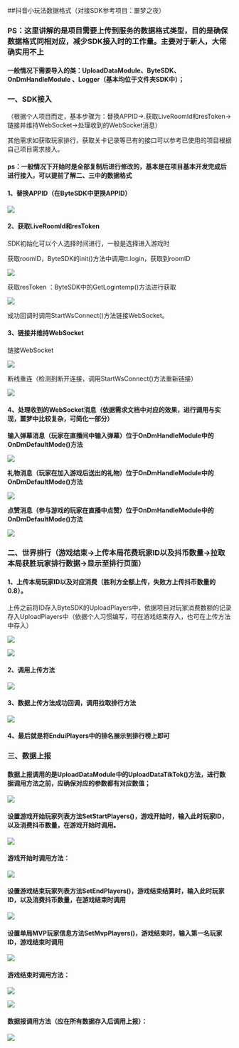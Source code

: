 ##抖音小玩法数据格式（对接SDK参考项目：噩梦之夜）

### PS：这里讲解的是项目需要上传到服务的数据格式类型，目的是确保数据格式同相对应，减少SDK接入时的工作量。主要对于新人，大佬确实用不上

#### 一般情况下需要导入的类：UploadDataModule、ByteSDK、OnDmHandleModule 、Logger（基本均位于文件夹SDK中）；

### 一、SDK接入

（根据个人项目而定，基本步骤为：替换APPID→.获取LiveRoomId和resToken→链接并维持WebSocket→处理收到的WebSocket消息）

其他需求如获取玩家排行，获取关卡记录等已有的接口可以参考已使用的项目根据自己项目需求接入。

#### ps：一般情况下开始时是全部复制后进行修改的，基本是在项目基本开发完成后进行接入，可以提前了解二、三中的数据格式

#### 1、替换APPID（在ByteSDK中更换APPID）

![](https://secure2.wostatic.cn/static/ssEVfqb3mxZhtWWRP76GtJ/image.png?auth_key=1682158104-oyiqocvW3pXN2heXTZLyQn-0-77e4b00ffee549e1f46c4708153f09cc)

#### 2、获取LiveRoomId和resToken

SDK初始化可以个人选择时间进行，一般是选择进入游戏时

获取roomID，ByteSDK的init()方法中调用tt.login，获取到roomID

![](https://secure2.wostatic.cn/static/fKRHW2ceZcxy2YfCs15aB5/image.png?auth_key=1682158104-326UFfknaBmsYwCRQwG43y-0-bf19d0d85fb2a6758b629ac3b6f92220)

获取resToken ：ByteSDK中的GetLogintemp()方法进行获取

  ![](https://secure2.wostatic.cn/static/mYvDy3au4VGYrz2ewsBg/image.png?auth_key=1682158104-tsqWnxrLAiFigUMhXCssKq-0-5728b24d0a750f8536fb97831bc46a43)

成功回调时调用StartWsConnect()方法链接WebSocket。

#### 3、链接并维持WebSocket

链接WebSocket

![](https://secure2.wostatic.cn/static/u4VVx2wthFh8sB65LWNi4o/image.png?auth_key=1682158104-51s3KqtKTchT2HRHWF9gMd-0-104d50c24cbe0f68ceab0d2de9757755)

断线重连（检测到断开连接，调用StartWsConnect()方法重新链接）

![](https://secure2.wostatic.cn/static/pSY8rnKNnLtF3iR7fY8V3E/image.png?auth_key=1682158104-gQ1wGnStQwzUjYS3zUXG2z-0-321e8a6698e792385c1267379cd36708)

#### 4、处理收到的WebSocket消息（依据需求文档中对应的效果，进行调用与实现，噩梦中比较复杂，可简化一部分）

**输入弹幕消息（玩家在直播间中输入弹幕）位于OnDmHandleModule中的OnDmDefaultMode()方法**

![](https://secure2.wostatic.cn/static/pjg2TCGFzPfBEeWwF4TBTA/image.png?auth_key=1682158104-nGdJGTDp2kmTqMnSx7US7X-0-55a05c44694ed40547877771e554e1c6)

**礼物消息（玩家在加入游戏后送出的礼物）位于OnDmHandleModule中的OnDmDefaultMode()方法**

![](https://secure2.wostatic.cn/static/aXNKhdndkY3bw1xDCm6dou/image.png?auth_key=1682158104-cXGDkRn5dTYh7JStLVWDde-0-ad90794860bc024d5a4af7e779aeb8bc)

**点赞消息（参与游戏的玩家在直播中点赞）位于OnDmHandleModule中的OnDmDefaultMode()方法**

![](https://secure2.wostatic.cn/static/kWckJnad85VFvdD6HUY7jY/image.png?auth_key=1682156301-boC9zERVGbaEPQaXbEiBXP-0-af2e8b1b6e06caef9e0d916ace0f6507)

### 二、世界排行（游戏结束→上传本局花费玩家ID以及抖币数量→拉取本局获胜玩家排行数据→显示至排行页面）

#### 1、上传本局玩家ID以及对应消费（胜利方全额上传，失败方上传抖币数量的0.8）。

上传之前将ID存入ByteSDK的UploadPlayers中，依据项目对玩家消费数额的记录存入UploadPlayers中（依据个人习惯编写，可在游戏结束存入，也可在上传方法中存入）

![](https://secure2.wostatic.cn/static/dBLzu4KFD6aa4328kZnUXP/image.png?auth_key=1682158104-ok8uniaZbJ2HapY3s3vBag-0-23b0615bbb738e4da223d22e149af0bf)

![](https://secure2.wostatic.cn/static/u6QqMUwcwsa6QytKiLKtkK/image.png?auth_key=1682158104-t9Kn6HCr2SJfrQNd1gFPoo-0-f21d199cab9989e0bae8b555c757f12d)

#### 2、调用上传方法

![](https://secure2.wostatic.cn/static/gMxb5FHPHmg3w4doFjt3iK/image.png?auth_key=1682158104-CKBj7MXD7gHV3iCJf8i8W-0-91e627adf87486a50416796b7d36f7d0)

#### 3、数据上传方法成功回调，调用拉取排行方法

![](https://secure2.wostatic.cn/static/p3S4cpyLyvrjDSWWuq6CVe/image.png?auth_key=1682158104-pEz9EPbDAZxcBGRe1zDKye-0-2e2a29e6454a018b7c8dbdd262b886c0)

#### 4、最后就是将EnduiPlayers中的排名展示到排行榜上即可

### 三、数据上报

#### 数据上报调用的是UploadDataModule中的UploadDataTikTok()方法，进行数据调用方法之前，应确保对应的参数都有对应数值；

![](https://secure2.wostatic.cn/static/7194ytEuEeK9qFD6x2zNET/image.png?auth_key=1682158104-4z51jqBTbH558f3zY9d882-0-71810f7d3dc9194092b2ad462d4910bd)

#### 设置游戏开始玩家列表方法SetStartPlayers()，游戏开始时，输入此时玩家ID，以及消费抖币数量，在游戏开始时调用。

![](https://secure2.wostatic.cn/static/dfQh4uPgLZjYPpM75PzE6k/image.png?auth_key=1682158105-29XtSiVSVtkFZd1ncCEiyH-0-ce246baeaa1547d882ad8a92d98fab94)

#### 游戏开始时调用方法：

![](https://secure2.wostatic.cn/static/8Rj6KCVhNs9LKEhzLAntEe/image.png?auth_key=1682158105-8ov2o8CnSd3nP5DgP5YDKf-0-ef84d369cabd5b90c281daadbacf9359)

#### 设置游戏结束玩家列表方法SetEndPlayers()，游戏结束结算时，输入此时玩家ID，以及消费抖币数量，在游戏结束时调用

![](https://secure2.wostatic.cn/static/mtTSUTPz3CeCkZ6T1pTem1/image.png?auth_key=1682158105-eZbjvGZrMzT8qMk9XET2qT-0-7943bfc84e42f1da79574104b73b4d39)

#### 设置单局MVP玩家信息方法SetMvpPlayers()，游戏结束时，输入第一名玩家ID，游戏结束时调用

![](https://secure2.wostatic.cn/static/cRaJWNCriXimZDx97xayis/image.png?auth_key=1682158105-oWZAjwkvVKphcPWhMrTzMs-0-40bdf2e8d5b2a41b865b4fdeb5151fc1)

#### 游戏结束时调用方法：

![](https://secure2.wostatic.cn/static/oYrfdpZbmtnCH2AVDE8gy1/image.png?auth_key=1682158105-mcPtSHneznYdBbvMkZSg32-0-db97b94c318539333c33a12d1791698e)

![](https://secure2.wostatic.cn/static/6pBzkDVivcJQJwKt78hcM5/image.png?auth_key=1682158105-rEKqfohqanbNHH7dkmK7jW-0-e5be5fd363ae3642fd4c90c9f13fbc95)

#### 数据报调用方法（应在所有数据存入后调用上报）：

![](https://secure2.wostatic.cn/static/sdvJ9MzVtzpVqYFBtNi8kB/image.png?auth_key=1682158105-eBehQjeiDGTbQ6JFHjER1X-0-d533ce3e67d86b09ffe6ecd357f6a685)

